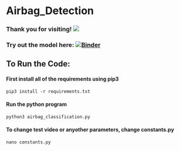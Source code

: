 # Airbag_Detection

### Thank you for visiting! ![](https://visitor-badge.glitch.me/badge?page_id=AdityaAnand123.Airbag_Classification)
### Try out the model here: [![Binder](https://mybinder.org/badge_logo.svg)](https://mybinder.org/v2/gh/AdityaAnand123/Airbag_Classification/HEAD?urlpath=%2Fvoila%2Frender%2FAirbag_Classification.ipynb)

## To Run the Code:

#### First install all of the requirements using pip3
```
pip3 install -r requirements.txt
```

#### Run the python program
```
python3 airbag_classification.py
```

#### To change test video or anyother parameters, change constants.py
```
nano constants.py
```
